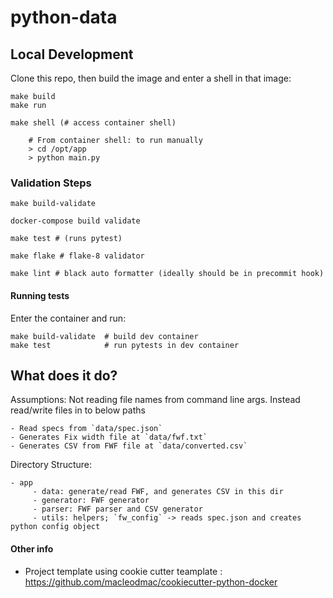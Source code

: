 # python-data


## Local Development

Clone this repo, then build the image and enter a shell in that image:

    
    make build
    make run
    
    make shell (# access container shell)
    
        # From container shell: to run manually
        > cd /opt/app
        > python main.py
    

### Validation Steps

    make build-validate
    
	docker-compose build validate

    make test # (runs pytest)	

    make flake # flake-8 validator
    
    make lint # black auto formatter (ideally should be in precommit hook)

#### Running tests

Enter the container and run:

    make build-validate  # build dev container
    make test            # run pytests in dev container

## What does it do?
   
   Assumptions: Not reading file names from command line args. Instead read/write files in to below paths

    - Read specs from `data/spec.json`
    - Generates Fix width file at `data/fwf.txt`
    - Generates CSV from FWF file at `data/converted.csv`
    
   Directory Structure:
    
    - app
         - data: generate/read FWF, and generates CSV in this dir
         - generator: FWF generator
         - parser: FWF parser and CSV generator
         - utils: helpers; `fw_config` -> reads spec.json and creates python config object
   

#### Other info
- Project template using cookie cutter teamplate : https://github.com/macleodmac/cookiecutter-python-docker